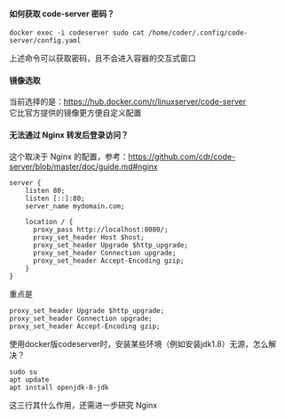 #### 如何获取 code-server 密码？
```
docker exec -i codeserver sudo cat /home/coder/.config/code-server/config.yaml
```
上述命令可以获取密码，且不会进入容器的交互式窗口

#### 镜像选取

当前选择的是：https://hub.docker.com/r/linuxserver/code-server   
它比官方提供的镜像更方便自定义配置

#### 无法通过 Nginx 转发后登录访问？

这个取决于 Nginx 的配置，参考：https://github.com/cdr/code-server/blob/master/doc/guide.md#nginx

```
server {
    listen 80;
    listen [::]:80;
    server_name mydomain.com;

    location / {
      proxy_pass http://localhost:8080/;
      proxy_set_header Host $host;
      proxy_set_header Upgrade $http_upgrade;
      proxy_set_header Connection upgrade;
      proxy_set_header Accept-Encoding gzip;
    }
}
```

重点是
```
proxy_set_header Upgrade $http_upgrade;
proxy_set_header Connection upgrade;
proxy_set_header Accept-Encoding gzip;
```

使用docker版codeserver时，安装某些环境（例如安装jdk1.8）无源，怎么解决？
```
sudo su
apt update
apt install openjdk-8-jdk 
```

这三行其什么作用，还需进一步研究 Nginx
